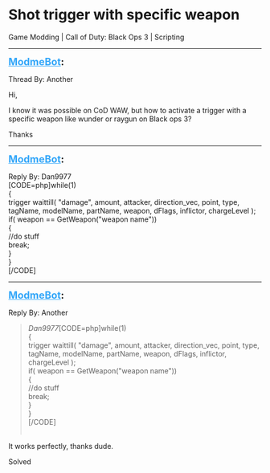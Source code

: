 # Shot trigger with specific weapon
Game Modding | Call of Duty: Black Ops 3 | Scripting

---
<strong style="font-size: 1.4em;"><span style="text-decoration: underline;text-decoration-color: #34a7f9;"><span style="color:#34a7f9;">ModmeBot</span></span>:</strong>

<p>Thread By: Another<br /><p style="text-align:left;">Hi,</p><p style="text-align:left;"></p><p style="text-align:left;">I know it was possible on CoD WAW, but how to activate a trigger with a specific weapon like wunder or raygun on Black ops 3?</p><p style="text-align:left;"></p><p style="text-align:left;">Thanks</p></p>

---
<strong style="font-size: 1.4em;"><span style="text-decoration: underline;text-decoration-color: #34a7f9;"><span style="color:#34a7f9;">ModmeBot</span></span>:</strong>

<p>Reply By: Dan9977<br />[CODE=php]while(1)<br />    {<br />         trigger waittill( &quot;damage&quot;, amount, attacker, direction_vec, point, type, tagName, modelName, partName, weapon, dFlags, inflictor, chargeLevel );<br />     if( weapon == GetWeapon(&quot;weapon name&quot;))<br />       {<br />      //do stuff<br />        break;<br />        }<br />      }<br />[/CODE]</p>

---
<strong style="font-size: 1.4em;"><span style="text-decoration: underline;text-decoration-color: #34a7f9;"><span style="color:#34a7f9;">ModmeBot</span></span>:</strong>

<p>Reply By: Another<br /><blockquote><em>Dan9977</em>[CODE=php]while(1)<br />    {<br />         trigger waittill( &quot;damage&quot;, amount, attacker, direction_vec, point, type, tagName, modelName, partName, weapon, dFlags, inflictor, chargeLevel );<br />     if( weapon == GetWeapon(&quot;weapon name&quot;))<br />       {<br />      //do stuff<br />        break;<br />        }<br />      }<br />[/CODE]<br /><br /></blockquote><p style="text-align:left;"></p><p style="text-align:left;">It works perfectly, thanks dude.</p><p style="text-align:left;"></p><p style="text-align:left;">Solved</p></p>
